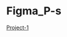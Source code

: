 # Figma_P-s

<a href='https://www.figma.com/design/PRlIaGPbslfPPZTLRCSOSh/Untitled?node-id=0-1&node-type=canvas&t=LSA50jog7bAqRHW4-0'> Project-1 <a/>
